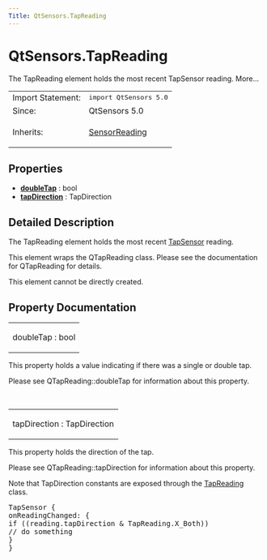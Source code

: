 ```yaml
---
Title: QtSensors.TapReading
---
```


# QtSensors.TapReading

<span class="subtitle"></span>
<!-- $$$TapReading-brief -->
<p>The TapReading element holds the most recent TapSensor reading. More...</p>
<!-- @@@TapReading -->
<table class="alignedsummary">
<tr><td class="memItemLeft rightAlign topAlign"> Import Statement:</td><td class="memItemRight bottomAlign"> </b><tt>import QtSensors 5.0</tt></td></tr><tr><td class="memItemLeft rightAlign topAlign"> Since:</td><td class="memItemRight bottomAlign">  QtSensors 5.0</td></tr><tr><td class="memItemLeft rightAlign topAlign"> Inherits:</td><td class="memItemRight bottomAlign"> <p><a href="QtSensors.SensorReading.md">SensorReading</a></p>
</td></tr></table><ul>
</ul>
<h2>Properties</h2>
<ul>
<li class="fn"><b><b><a href="#doubleTap-prop">doubleTap</a></b></b> : bool</li>
<li class="fn"><b><b><a href="#tapDirection-prop">tapDirection</a></b></b> : TapDirection</li>
</ul>
<!-- $$$TapReading-description -->
<h2>Detailed Description</h2>
<p>The TapReading element holds the most recent <a href="QtSensors.TapSensor.md">TapSensor</a> reading.</p>
<p>This element wraps the QTapReading class. Please see the documentation for QTapReading for details.</p>
<p>This element cannot be directly created.</p>
<!-- @@@TapReading -->
<h2>Property Documentation</h2>
<!-- $$$doubleTap -->
<table class="qmlname"><tr valign="top"><td class="tblQmlPropNode"><p><span class="name">doubleTap</span> : <span class="type">bool</span></p></td></tr></table><p>This property holds a value indicating if there was a single or double tap.</p>
<p>Please see QTapReading::doubleTap for information about this property.</p>
<!-- @@@doubleTap -->
<br/>
<!-- $$$tapDirection -->
<table class="qmlname"><tr valign="top"><td class="tblQmlPropNode"><p><span class="name">tapDirection</span> : <span class="type">TapDirection</span></p></td></tr></table><p>This property holds the direction of the tap.</p>
<p>Please see QTapReading::tapDirection for information about this property.</p>
<p>Note that TapDirection constants are exposed through the <a href="index.html">TapReading</a> class.</p>
<pre class="cpp">TapSensor {
onReadingChanged: {
<span class="keyword">if</span> ((reading<span class="operator">.</span>tapDirection <span class="operator">&amp;</span> TapReading<span class="operator">.</span>X_Both))
<span class="comment">// do something</span>
}
}</pre>
<!-- @@@tapDirection -->
<br/>
